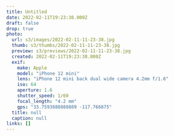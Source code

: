 ```yaml
---
title: Untitled
date: 2022-02-11T19:23:38.000Z
draft: false
drop: true
photo:
  url: s3/images/2022-02-11-11-23-38.jpg
  thumb: s3/thumbs/2022-02-11-11-23-38.jpg
  preview: s3/previews/2022-02-11-11-23-38.jpg
  created: 2022-02-11T19:23:38.000Z
  exif:
    make: Apple
    model: "iPhone 12 mini"
    lens: "iPhone 12 mini back dual wide camera 4.2mm f/1.6"
    iso: 64
    aperture: 1.6
    shutter_speed: 1/60
    focal_length: "4.2 mm"
    gps: "33.7593888888889 -117.766875"
  title: null
  caption: null
links: []
---
```

